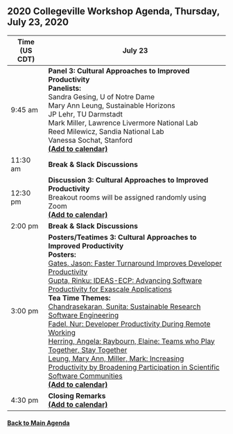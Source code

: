 
## 2020 Collegeville Workshop Agenda, Thursday, July 23, 2020

| **Time (US CDT)**| **July 23** |
|---|---|
| 9:45 am  | **Panel 3: Cultural Approaches to Improved Productivity** <br> **Panelists:** <br> Sandra Gesing, U of Notre Dame <br> Mary Ann Leung, Sustainable Horizons <br> JP Lehr, TU Darmstadt <br> Mark Miller, Lawrence Livermore National Lab <br> Reed Milewicz, Sandia National Lab <br> Vanessa Sochat, Stanford <br> [**(Add to calendar)**](CW20-Panel-3-Cultural-Approaches.ics) |
| 11:30 am | **Break & Slack Discussions** |
| 12:30 pm | **Discussion 3: Cultural Approaches to Improved Productivity** <br> Breakout rooms will be assigned randomly using Zoom <br> [**(Add to calendar)**](CW20-Discussion-3-Cultural-Approaches.ics) |
| 2:00 pm | **Break & Slack Discussions** |
| 3:00 pm | **Posters/Teatimes 3: Cultural Approaches to Improved Productivity** <br> **Posters:**  <br> [Gates, Jason: Faster Turnaround Improves Developer Productivity](WorkshopResources/Posters/gates-turnaround-improvements-poster.pdf)<br> [Gupta, Rinku: IDEAS-ECP: Advancing Software Productivity for Exascale Applications](WorkshopResources/Posters/gupta-IDEAS-Overview.pdf) <br> **Tea Time Themes:** <br> [Chandrasekaran, Sunita: Sustainable Research Software Engineering](WorkshopResources/TeatimeThemes/chandrasekaran-rse.md) <br> [Fadel, Nur: Developer Productivity During Remote Working](WorkshopResources/TeatimeThemes/fadel-remote-working.md) <br> [Herring, Angela; Raybourn, Elaine: Teams who Play Together, Stay Together](WorkshopResources/TeatimeThemes/raybourn-teams-play.pdf) <br> [Leung, Mary Ann, Miller, Mark: Increasing Productivity by Broadening Participation in Scientific Software Communities](WorkshopResources/TeatimeThemes/leung-broadening-participation.md) <br> [**(Add to calendar)**](CW20-TeaTime-Posters-3.ics) |
| 4:30 pm | **Closing Remarks** <br> [**(Add to calendar)**](CW20-ClosingRemarks.ics) |



#### [Back to Main Agenda](Agenda.md)
